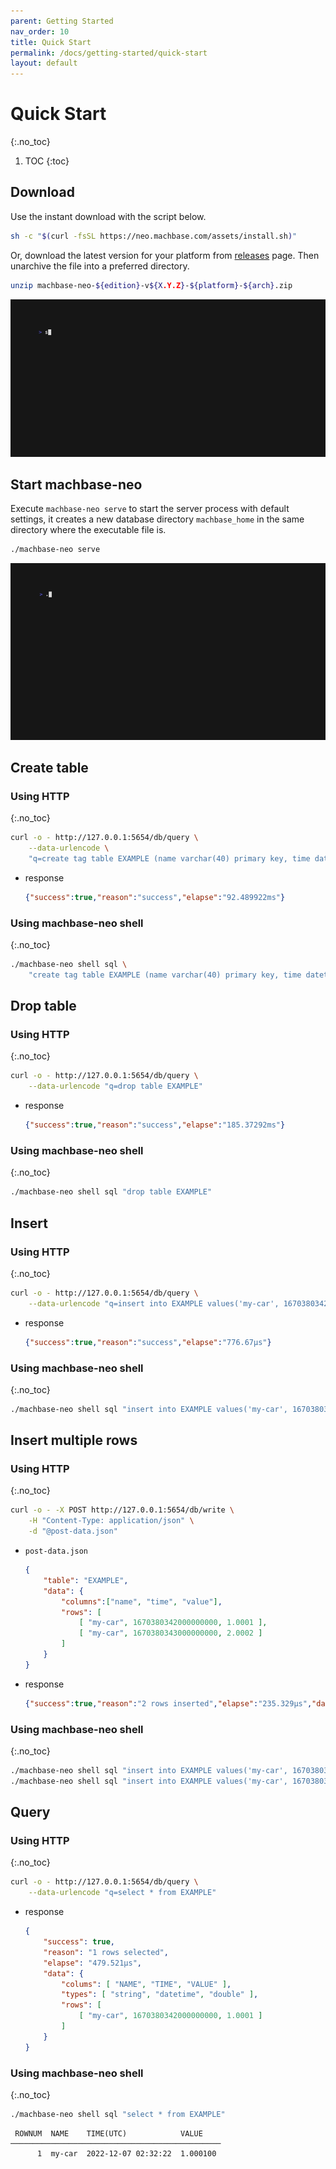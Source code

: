 ```yaml
---
parent: Getting Started
nav_order: 10
title: Quick Start
permalink: /docs/getting-started/quick-start
layout: default
---
```


# Quick Start
{:.no_toc}

1. TOC
{:toc}

## Download

Use the instant download with the script below.

```sh
sh -c "$(curl -fsSL https://neo.machbase.com/assets/install.sh)"
```

Or, download the latest version for your platform from [releases](/releases) page.
Then unarchive the file into a preferred directory.

```sh
unzip machbase-neo-${edition}-v${X.Y.Z}-${platform}-${arch}.zip
```

![isntant-install](./img/instant-install.gif)

## Start machbase-neo

Execute `machbase-neo serve` to start the server process with default settings,
it creates a new database directory `machbase_home` in the same directory where the executable file is.

```sh 
./machbase-neo serve
```

![server-serve](./img/server-serve.gif)

## Create table

### Using HTTP
{:.no_toc}

```sh
curl -o - http://127.0.0.1:5654/db/query \
    --data-urlencode \
    "q=create tag table EXAMPLE (name varchar(40) primary key, time datetime basetime, value double)"
```

- response

    ```json
    {"success":true,"reason":"success","elapse":"92.489922ms"}
    ```

### Using machbase-neo shell
{:.no_toc}

```sh
./machbase-neo shell sql \
    "create tag table EXAMPLE (name varchar(40) primary key, time datetime basetime, value double)"
```

## Drop table

### Using HTTP
{:.no_toc}

```sh
curl -o - http://127.0.0.1:5654/db/query \
    --data-urlencode "q=drop table EXAMPLE"
```

- response

    ```json
    {"success":true,"reason":"success","elapse":"185.37292ms"}
    ```

### Using machbase-neo shell
{:.no_toc}

```sh
./machbase-neo shell sql "drop table EXAMPLE"
```


## Insert

### Using HTTP
{:.no_toc}

```sh
curl -o - http://127.0.0.1:5654/db/query \
    --data-urlencode "q=insert into EXAMPLE values('my-car', 1670380342000000000, 1.0001)"
```

- response

    ```json
    {"success":true,"reason":"success","elapse":"776.67µs"}
    ```

### Using machbase-neo shell
{:.no_toc}

```sh
./machbase-neo shell sql "insert into EXAMPLE values('my-car', 1670380342000000000, 1.0001)"
```

## Insert multiple rows

### Using HTTP
{:.no_toc}

```sh
curl -o - -X POST http://127.0.0.1:5654/db/write \
    -H "Content-Type: application/json" \
    -d "@post-data.json"
```

- `post-data.json`

    ```json
    {
        "table": "EXAMPLE",
        "data": {
            "columns":["name", "time", "value"],
            "rows": [
                [ "my-car", 1670380342000000000, 1.0001 ],
                [ "my-car", 1670380343000000000, 2.0002 ]
            ]
        }
    }
    ```

- response

    ```json
    {"success":true,"reason":"2 rows inserted","elapse":"235.329µs","data":{"affectedRows":2}}
    ```

### Using machbase-neo shell
{:.no_toc}

```sh
./machbase-neo shell sql "insert into EXAMPLE values('my-car', 1670380342000000000, 1.0001)"
./machbase-neo shell sql "insert into EXAMPLE values('my-car', 1670380343000000000, 2.0002)"
```

## Query

### Using HTTP
{:.no_toc}

```sh
curl -o - http://127.0.0.1:5654/db/query \
    --data-urlencode "q=select * from EXAMPLE"
```

- response

    ```json
    {
        "success": true,
        "reason": "1 rows selected",
        "elapse": "479.521µs",
        "data": {
            "colums": [ "NAME", "TIME", "VALUE" ],
            "types": [ "string", "datetime", "double" ],
            "rows": [
                [ "my-car", 1670380342000000000, 1.0001 ]
            ]
        }
    }
    ```

### Using machbase-neo shell
{:.no_toc}

```sh
./machbase-neo shell sql "select * from EXAMPLE"
```

```
 ROWNUM  NAME    TIME(UTC)            VALUE
───────────────────────────────────────────────
      1  my-car  2022-12-07 02:32:22  1.000100
```
